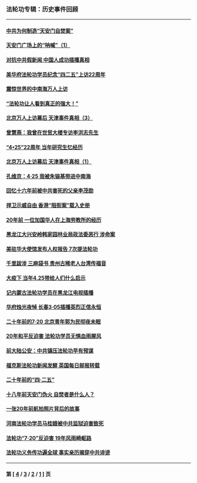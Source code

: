 ### 法轮功专辑：历史事件回顾
---
#### [中共为何制造“天安门自焚案”](../../pages/nf5793/n13183270.md?10010430) 
#### [天安门广场上的“呐喊”（1）](../../pages/nf5793/n13105277.md?10010430) 
#### [对抗中共假新闻 中国人成功插播真相](../../pages/nf5793/n12910618.md?10010430) 
#### [美华府法轮功学员纪念“四二五”上访22周年](../../pages/nf5793/n12904445.md?10010430) 
#### [震惊世界的中南海万人上访](../../pages/nf5793/n12903976.md?10010430) 
#### [“法轮功让人看到真正的强大！”](../../pages/nf5793/n12903195.md?10010430) 
#### [北京万人上访幕后 天津事件真相（3）](../../pages/nf5793/n12902807.md?10010430) 
#### [曾慧燕：我曾在世贸大楼专访李洪志先生](../../pages/nf5793/n12898729.md?10010430) 
#### [“4•25”22周年 当年研究生忆经历](../../pages/nf5793/n12894152.md?10010430) 
#### [北京万人上访幕后 天津事件真相（1）](../../pages/nf5793/n12885174.md?10010430) 
#### [孔维京：4·25 我被朱镕基带进中南海](../../pages/nf5793/n12864987.md?10010430) 
#### [回忆十六年前被中共害死的父亲李茂勋](../../pages/nf5793/n12880270.md?10010430) 
#### [捍卫示威自由 香港“阻街案”载入史册](../../pages/nf5793/n12811245.md?10010430) 
#### [20年前 一位加国华人在上海劳教所的经历](../../pages/nf5793/n12707932.md?10010430) 
#### [黑龙江大兴安岭韩家园林业局政法委恶行 涉命案](../../pages/nf5793/n12622815.md?10010430) 
#### [美驻华大使馆发布人权报告 7次提法轮功](../../pages/nf5793/n12520541.md?10010430) 
#### [千里跋涉 三麻袋书 贵州古稀老人台湾传福音](../../pages/nf5793/n12198750.md?10010430) 
#### [大疫下 当年4.25带给人们什么启示](../../pages/nf5793/n12058565.md?10010430) 
#### [记内蒙古法轮功学员在黑龙江电视插播](../../pages/nf5793/n11699194.md?10010430) 
#### [华府烛光夜悼 长春3·05插播英烈正信永恒](../../pages/nf5793/n11397432.md?10010430) 
#### [二十年前的7·20 北京青年郭为民彻夜未眠](../../pages/nf5793/n11354195.md?10010430) 
#### [20年和平反迫害 法轮功学员无惧血雨腥风](../../pages/nf5793/n11348279.md?10010430) 
#### [前大陆公安：中共镇压法轮功早有预谋](../../pages/nf5793/n11352168.md?10010430) 
#### [福克斯法轮功新闻发酵  英国每日邮报转载](../../pages/nf5793/n11285952.md?10010430) 
#### [二十年前的“四·二五”](../../pages/nf5793/n11207639.md?10010430) 
#### [十八年前天安门伪火 自焚者是什么人？](../../pages/nf5793/n10996556.md?10010430) 
#### [一张20年前航拍照片背后的故事](../../pages/nf5793/n10693797.md?10010430) 
#### [河南法轮功学员马桂娥被中共监狱迫害致死](../../pages/nf5793/n10684974.md?10010430) 
#### [法轮功“7‧20”反迫害 19年风雨崎岖路](../../pages/nf5793/n10570834.md?10010430) 
#### [法轮功义务传功遍全球 事实亲历揭穿中共诽谤](../../pages/nf5793/n10581061.md?10010430) 

---
#### 第 [ [4](./4.md?10010430) / [3](./3.md?10010430) / [2](./2.md?10010430) / [1](./1.md?10010430) ] 页
